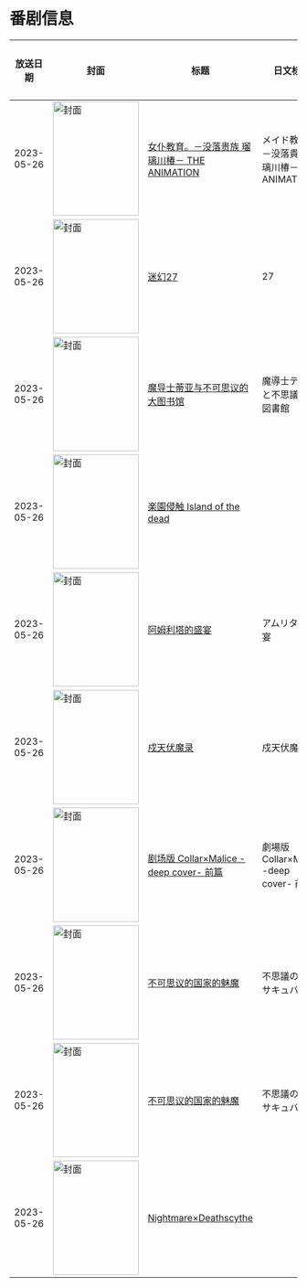 # 番剧信息

|放送日期|封面|标题|日文标题|话数|评分|评分人数|
|---|---|---|---|---|---|---|
|2023-05-26|<img src="https://bangumi.tv/img/no_icon_subject.png" alt="封面" style="width:150px;height:200px;object-fit:cover;">|[女仆教育。－没落贵族 瑠璃川椿－ THE ANIMATION](https://bangumi.tv/subject/378107)|メイド教育。－没落貴族 瑠璃川椿－ THE ANIMATION|1|6.1|701人评分|
|2023-05-26|<img src="https://lain.bgm.tv/pic/cover/c/d0/66/484737_rRdAD.jpg" alt="封面" style="width:150px;height:200px;object-fit:cover;">|[迷幻27](https://bangumi.tv/subject/484737)|27|1|暂无评分|少于10人评分|
|2023-05-26|<img src="https://bangumi.tv/img/no_icon_subject.png" alt="封面" style="width:150px;height:200px;object-fit:cover;">|[魔导士蒂亚与不可思议的大图书馆](https://bangumi.tv/subject/436170)|魔導士ティアと不思議な大図書館|1|暂无评分|少于10人评分|
|2023-05-26|<img src="https://bangumi.tv/img/no_icon_subject.png" alt="封面" style="width:150px;height:200px;object-fit:cover;">|[楽園侵触 Island of the dead](https://bangumi.tv/subject/419838)||2|6.4|158人评分|
|2023-05-26|<img src="https://lain.bgm.tv/pic/cover/c/1b/cf/405679_6OZ1N.jpg" alt="封面" style="width:150px;height:200px;object-fit:cover;">|[阿姆利塔的盛宴](https://bangumi.tv/subject/405679)|アムリタの饗宴|1|暂无评分|少于10人评分|
|2023-05-26|<img src="https://lain.bgm.tv/pic/cover/c/67/01/400428_66SuC.jpg" alt="封面" style="width:150px;height:200px;object-fit:cover;">|[戍天伏魔录](https://bangumi.tv/subject/400428)|戍天伏魔录|16|暂无评分|少于10人评分|
|2023-05-26|<img src="https://lain.bgm.tv/pic/cover/c/33/6e/283666_3MD03.jpg" alt="封面" style="width:150px;height:200px;object-fit:cover;">|[剧场版 Collar×Malice -deep cover- 前篇](https://bangumi.tv/subject/283666)|劇場版 Collar×Malice -deep cover- 前編|1|5.3|35人评分|
|2023-05-26|<img src="https://bangumi.tv/img/no_icon_subject.png" alt="封面" style="width:150px;height:200px;object-fit:cover;">|[不可思议的国家的魅魔](https://bangumi.tv/subject/421579)|不思議の国のサキュバス|2|4.2|98人评分|
|2023-05-26|<img src="https://bangumi.tv/img/no_icon_subject.png" alt="封面" style="width:150px;height:200px;object-fit:cover;">|[不可思议的国家的魅魔](https://bangumi.tv/subject/421579)|不思議の国のサキュバス|2|4.2|98人评分|
|2023-05-26|<img src="https://bangumi.tv/img/no_icon_subject.png" alt="封面" style="width:150px;height:200px;object-fit:cover;">|[Nightmare×Deathscythe](https://bangumi.tv/subject/430416)||2|3.9|93人评分|

